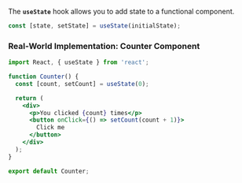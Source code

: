 The **`useState`** hook allows you to add state to a functional component.

```jsx
const [state, setState] = useState(initialState);
```

### **Real-World Implementation: Counter Component**

```jsx
import React, { useState } from 'react';

function Counter() {
  const [count, setCount] = useState(0);

  return (
    <div>
      <p>You clicked {count} times</p>
      <button onClick={() => setCount(count + 1)}>
        Click me
      </button>
    </div>
  );
}

export default Counter;
```
